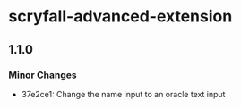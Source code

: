 # scryfall-advanced-extension

## 1.1.0

### Minor Changes

- 37e2ce1: Change the name input to an oracle text input

